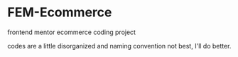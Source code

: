 # FEM-Ecommerce
frontend mentor ecommerce coding project

codes are a little disorganized and naming convention not best, I'll do better.
